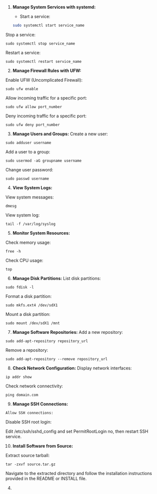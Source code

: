 1. **Manage System Services with systemd:**

   - Start a service:
   ```bash
   sudo systemctl start service_name

Stop a service:
```
sudo systemctl stop service_name
```
Restart a service:
```
sudo systemctl restart service_name
```

2. **Manage Firewall Rules with UFW:**

Enable UFW (Uncomplicated Firewall):
```
sudo ufw enable
```

Allow incoming traffic for a specific port:
```
sudo ufw allow port_number
```

Deny incoming traffic for a specific port:
```
sudo ufw deny port_number
```

3. **Manage Users and Groups:**
Create a new user:
```
sudo adduser username
```

Add a user to a group:
```
sudo usermod -aG groupname username
```

Change user password:
```
sudo passwd username
```

4. **View System Logs:**

View system messages:
```
dmesg
```

View system log:
```
tail -f /var/log/syslog
```

5. **Monitor System Resources:**

Check memory usage:
```
free -h
```

Check CPU usage:
```
top
```

6. **Manage Disk Partitions:**
List disk partitions:
```
sudo fdisk -l
```

Format a disk partition:
```
sudo mkfs.ext4 /dev/sdX1
```

Mount a disk partition:
```
sudo mount /dev/sdX1 /mnt
```

7. **Manage Software Repositories:**
Add a new repository:
```
sudo add-apt-repository repository_url
```

Remove a repository:
```
sudo add-apt-repository --remove repository_url
```
8. **Check Network Configuration:**
Display network interfaces:
```
ip addr show
```

Check network connectivity:
```
ping domain.com
```

9. **Manage SSH Connections:**
```
Allow SSH connections:
```

Disable SSH root login:

Edit /etc/ssh/sshd_config and set PermitRootLogin no, then restart SSH service.

10. **Install Software from Source:**

Extract source tarball:
```
tar -zxvf source.tar.gz
```
Navigate to the extracted directory and follow the installation instructions provided in the README or INSTALL file.






4. 

